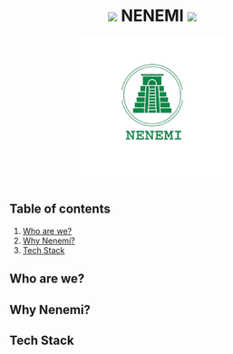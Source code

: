 <div align="center">
  
  <h1>
    <img src="https://media1.tenor.com/m/76IzvqjyvgUAAAAC/passport-traveling.gif" width=60> 
    NENEMI
    <img src="https://media1.tenor.com/m/76IzvqjyvgUAAAAC/passport-traveling.gif" width=60>
  </h1>
   <img src="assets/logo-green.png" width=260>
</div> 

<div>
  <h2>Table of contents</h2>
  <ol>
    <li>
      <a href="#who-are-we"> Who are we? </a>
    </li>
    <li>
      <a href="#macos-using-homebrew">Why Nenemi?</a>
    </li>
    <li>
      <a href="#macos-using-homebrew">Tech Stack</a>
    </li>
  </ol>

</div>

<div align="justify">
  <h2>Who are we?</h2>
  <p></p>
</div>

<div align="justify">
  <h2>Why Nenemi?</h2>
  <p></p>
</div>

<div align="justify">
  <h2>Tech Stack</h2>
  <p></p>
</div>
